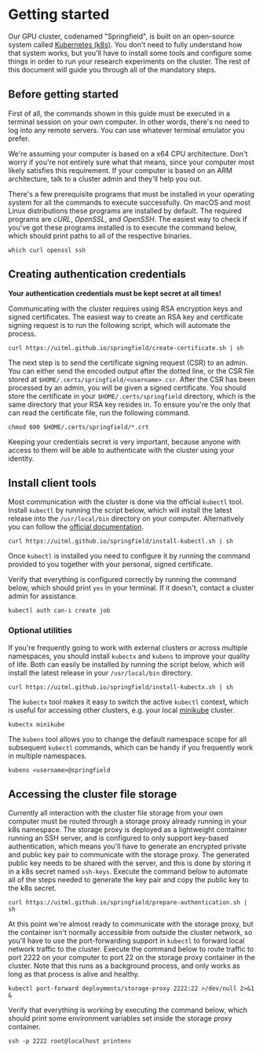 # Getting started

Our GPU cluster, codenamed "Springfield", is built on an open-source system
called [Kubernetes (k8s)][k8s]. You don't need to fully understand how that
system works, but you'll have to install some tools and configure some things
in order to run your research experiments on the cluster. The rest of this
document will guide you through all of the mandatory steps.

## Before getting started

First of all, the commands shown in this guide must be executed in a terminal
session on your own computer. In other words, there's no need to log into any
remote servers. You can use whatever terminal emulator you prefer.

We're assuming your computer is based on a x64 CPU architecture. Don't worry
if you're not entirely sure what that means, since your computer most likely
satisfies this requirement. If your computer is based on an ARM architecture,
talk to a cluster admin and they'll help you out.

There's a few prerequisite programs that must be installed in your operating
system for all the commands to execute successfully. On macOS and most Linux
distributions these programs are installed by default. The required programs
are _cURL_, _OpenSSL_, and _OpenSSH_. The easiest way to check if you've got
these programs installed is to execute the command below, which should print
paths to all of the respective binaries.

```console
which curl openssl ssh
```

## Creating authentication credentials

**Your authentication credentials must be kept secret at all times!**

Communicating with the cluster requires using RSA encryption keys and signed
certificates. The easiest way to create an RSA key and certificate signing
request is to run the following script, which will automate the process.

```console
curl https://uitml.github.io/springfield/create-certificate.sh | sh
```

The next step is to send the certificate signing request (CSR) to an admin.
You can either send the encoded output after the dotted line, or the CSR file
stored at `$HOME/.certs/springfield/<username>.csr`. After the CSR has been
processed by an admin, you will be given a signed certificate. You should store
the certificate in your `$HOME/.certs/springfield` directory, which is the same
directory that your RSA key resides in. To ensure you're the only that can read
the certificate file, run the following command.

```console
chmod 600 $HOME/.certs/springfield/*.crt
```

Keeping your credentials secret is very important, because anyone with access
to them will be able to authenticate with the cluster using your identity.

## Install client tools

Most communication with the cluster is done via the official `kubectl` tool.
Install `kubectl` by running the script below, which will install the latest
release into the `/usr/local/bin` directory on your computer. Alternatively
you can follow the [official documentation][kubectl].

```console
curl https://uitml.github.io/springfield/install-kubectl.sh | sh
```

Once `kubectl` is installed you need to configure it by running the command
provided to you together with your personal, signed certificate.

Verify that everything is configured correctly by running the command below,
which should print `yes` in your terminal. If it doesn't, contact a cluster
admin for assistance.

```console
kubectl auth can-i create job
```

### Optional utilities

If you're frequently going to work with external clusters or across multiple
namespaces, you should install `kubectx` and `kubens` to improve your quality
of life. Both can easily be installed by running the script below, which will
install the latest release in your `/usr/local/bin` directory.

```console
curl https://uitml.github.io/springfield/install-kubectx.sh | sh
```

The `kubectx` tool makes it easy to switch the active `kubectl` context, which
is useful for accessing other clusters, e.g. your local [minikube] cluster.

```console
kubectx minikube
```

The `kubens` tool allows you to change the default namespace scope for all
subsequent `kubectl` commands, which can be handy if you frequently work in
multiple namespaces.

```console
kubens <username>@springfield
```

## Accessing the cluster file storage

Currently all interaction with the cluster file storage from your own computer
must be routed through a storage proxy already running in your k8s namespace.
The storage proxy is deployed as a lightweight container running an SSH server,
and is configured to only support key-based authentication, which means you'll
have to generate an encrypted private and public key pair to communicate with
the storage proxy. The generated public key needs to be shared with the server,
and this is done by storing it in a k8s secret named `ssh-keys`. Execute the
command below to automate all of the steps needed to generate the key pair and
copy the public key to the k8s secret.

```console
curl https://uitml.github.io/springfield/prepare-authentication.sh | sh
```

At this point we're almost ready to communicate with the storage proxy, but the
container isn't normally accessible from outside the cluster network, so you'll
have to use the port-forwarding support in `kubectl` to forward local network
traffic to the cluster. Execute the command below to route traffic to port 2222
on your computer to port 22 on the storage proxy container in the cluster. Note
that this runs as a background process, and only works as long as that process
is alive and healthy.

```console
kubectl port-forward deployments/storage-proxy 2222:22 >/dev/null 2>&1 &
```

Verify that everything is working by executing the command below, which should
print some environment variables set inside the storage proxy container.

```console
ssh -p 2222 root@localhost printenv
```

<!--- References --->
[k8s]: https://kubernetes.io/
[kubectl]: https://kubernetes.io/docs/tasks/tools/install-kubectl/
[kubectx]: https://github.com/ahmetb/kubectx/releases/latest
[minikube]: https://kubernetes.io/docs/tasks/tools/install-minikube/
